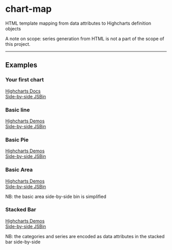 # chart-map

HTML template mapping from data attributes to Highcharts definition objects

A note on scope: series generation from HTML is not a part of the scope of this project.

---

## Examples

### Your first chart

[Highcharts Docs](https://www.highcharts.com/docs/getting-started/your-first-chart)  
[Side-by-side JSBin](https://output.jsbin.com/tagidib/latest)

### Basic line

[Highcharts Demos](https://www.highcharts.com/demo/line-basic)  
[Side-by-side JSBin](https://output.jsbin.com/mulebim/latest)

### Basic Pie

[Highcharts Demos](https://www.highcharts.com/demo/pie-basic)  
[Side-by-side JSBin](https://output.jsbin.com/nebebis)

### Basic Area

[Highcharts Demos](https://www.highcharts.com/demo/area-basic)  
[Side-by-side JSBin](https://output.jsbin.com/genodod)

NB: the basic area side-by-side bin is simplified

### Stacked Bar

[Highcharts Demos](https://www.highcharts.com/demo/bar-stacked)  
[Side-by-side JSBin](https://output.jsbin.com/xajekav)

NB: the categories and series are encoded as data attributes in the stacked bar side-by-side

